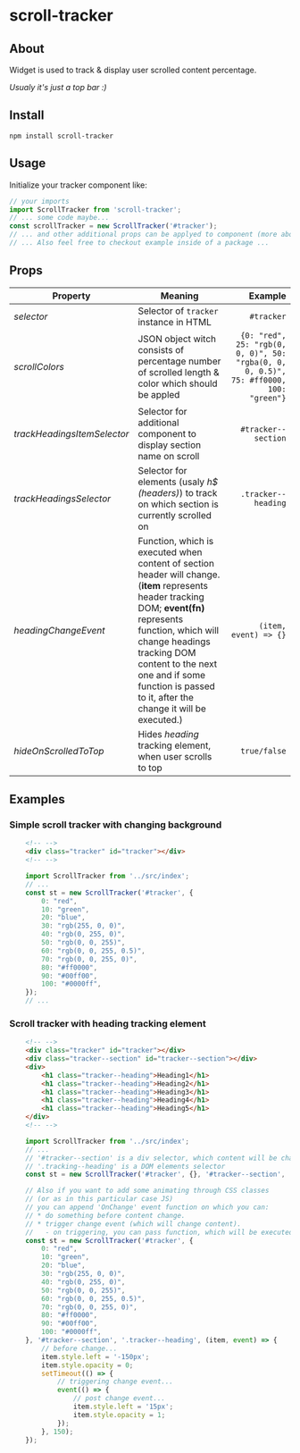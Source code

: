 # scroll-tracker

## About

Widget is used to track & display user scrolled content percentage.

*Usualy it's just a top bar :)*

## Install

`npm install scroll-tracker`

## Usage

Initialize your tracker component like:

```js
// your imports
import ScrollTracker from 'scroll-tracker';
// ... some code maybe...
const scrollTracker = new ScrollTracker('#tracker');
// ... and other additional props can be applyed to component (more about it in Props section) ...
// ... Also feel free to checkout example inside of a package ...
```

## Props

| Property | Meaning | Example |
| ---- | ---- | -----:|
| *selector* | Selector of `tracker` instance in HTML | `#tracker` |
| *scrollColors* | JSON object witch consists of percentage number of scrolled length & color which should be appled  | `{0: "red", 25: "rgb(0, 0, 0)", 50: "rgba(0, 0, 0, 0.5)", 75: #ff0000, 100: "green"}` |
| *trackHeadingsItemSelector* | Selector for additional component to display section name on scroll | `#tracker--section` |
| *trackHeadingsSelector* | Selector for elements (usaly *h$ (headers)*) to track on which section is currently scrolled on | `.tracker--heading` |
| *headingChangeEvent* | Function, which is executed when content of section header will change. (**item** represents header tracking DOM; **event(fn)** represents function, which will change headings tracking DOM content to the next one and if some function is passed to it, after the change it will be executed.) | `(item, event) => {}` |
| *hideOnScrolledToTop* | Hides *heading* tracking element, when user scrolls to top | `true/false` |

## Examples
### Simple scroll tracker with changing background

```html
    <!-- -->
    <div class="tracker" id="tracker"></div>
    <!-- -->
```

```js
    import ScrollTracker from '../src/index';
    // ...
    const st = new ScrollTracker('#tracker', {
        0: "red",
        10: "green",
        20: "blue",
        30: "rgb(255, 0, 0)",
        40: "rgb(0, 255, 0)",
        50: "rgb(0, 0, 255)",
        60: "rgb(0, 0, 255, 0.5)",
        70: "rgb(0, 0, 255, 0)",
        80: "#ff0000",
        90: "#00ff00",
        100: "#0000ff",
    });
    // ...
```

### Scroll tracker with heading tracking element

```html
    <!-- -->
    <div class="tracker" id="tracker"></div>
    <div class="tracker--section" id="tracker--section"></div>
    <div>
        <h1 class="tracker--heading">Heading1</h1>
        <h1 class="tracker--heading">Heading2</h1>
        <h1 class="tracker--heading">Heading3</h1>
        <h1 class="tracker--heading">Heading4</h1>
        <h1 class="tracker--heading">Heading5</h1>
    </div>
    <!-- -->
```

```js
    import ScrollTracker from '../src/index';
    // ...
    // '#tracker--section' is a div selector, which content will be changed by h2 DOM content when user scrolls on it
    // '.tracking--heading' is a DOM elements selector
    const st = new ScrollTracker('#tracker', {}, '#tracker--section',  '.tracker--heading');

    // Also if you want to add some animating through CSS classes
    // (or as in this particular case JS)
    // you can append 'OnChange' event function on which you can:
    // * do something before content change.
    // * trigger change event (which will change content).
    //   - on triggering, you can pass function, which will be executed after content change.
    const st = new ScrollTracker('#tracker', {
        0: "red",
        10: "green",
        20: "blue",
        30: "rgb(255, 0, 0)",
        40: "rgb(0, 255, 0)",
        50: "rgb(0, 0, 255)",
        60: "rgb(0, 0, 255, 0.5)",
        70: "rgb(0, 0, 255, 0)",
        80: "#ff0000",
        90: "#00ff00",
        100: "#0000ff",
    }, '#tracker--section', '.tracker--heading', (item, event) => {
        // before change...
        item.style.left = '-150px';
        item.style.opacity = 0;
        setTimeout(() => {
            // triggering change event...
            event(() => {
                // post change event...
                item.style.left = '15px';
                item.style.opacity = 1;
            });
        }, 150);
    });
```